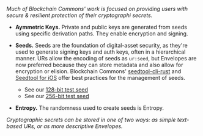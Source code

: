 _Much of Blockchain Commons' work is focused on providing users with secure & resilient protection of their cryptographi secrets._

* **Aymmetric Keys.** Private and public keys are generated from seeds using specific derivation paths. They enable encryption and signing.
 
* **Seeds.** Seeds are the foundation of digital-asset security, as they're used to generate signing keys and auth keys, often in a hierarchical manner. URs allow the encoding of seeds as `ur:seed`, but Envelopes are now preferred because they can store metadata and also allow for encryption or elision. Blockchain Commons' [seedtool-cli-rust](https://github.com/BlockchainCommons/seedtool-cli-rust) and [Seedtool for iOS](https://github.com/BlockchainCommons/GordianSeedTool-iOS) offer best practices for the management of seeds.
    * See our [128-bit test seed](/seed-128/)
    * See our [256-bit test seed](/seed-256/)

* **Entropy.** The randomness used to create seeds is Entropy.

_Cryptographic secrets can be stored in one of two ways: as simple text-based URs, or as more descriptive Envelopes._
